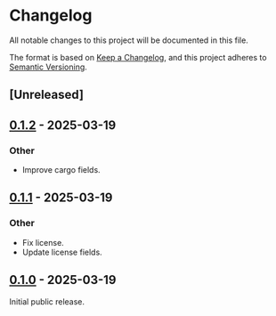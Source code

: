 # Changelog

All notable changes to this project will be documented in this file.

The format is based on [Keep a Changelog](https://keepachangelog.com/en/1.0.0/),
and this project adheres to [Semantic Versioning](https://semver.org/spec/v2.0.0.html).

## [Unreleased]

## [0.1.2](https://github.com/Paligo/regexml/compare/regexml-convert-perl-tests-v0.1.1...regexml-convert-perl-tests-v0.1.2) - 2025-03-19

### Other

- Improve cargo fields.

## [0.1.1](https://github.com/Paligo/regexml/compare/regexml-convert-perl-tests-v0.1.0...regexml-convert-perl-tests-v0.1.1) - 2025-03-19

### Other

- Fix license.
- Update license fields.

## [0.1.0](https://github.com/Paligo/regexml/releases/tag/regexml-convert-perl-tests-v0.1.0) - 2025-03-19

Initial public release.
